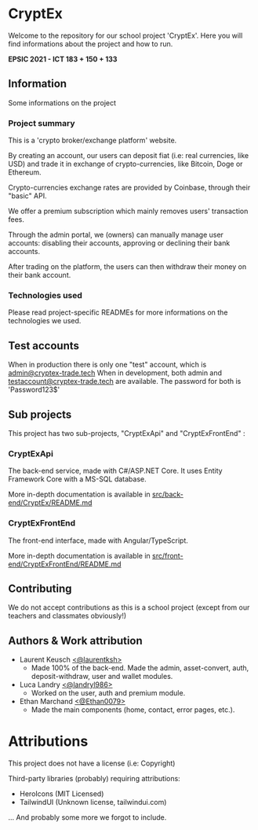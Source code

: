 # CryptEx
Welcome to the repository for our school project 'CryptEx'.
Here you will find informations about the project and how to run.

**EPSIC 2021 - ICT 183 + 150 + 133**

## Information
Some informations on the project

### Project summary
This is a 'crypto broker/exchange platform' website.

By creating an account, our users can deposit fiat (i.e: real currencies, like USD) and trade it in exchange of crypto-currencies, like Bitcoin,
Doge or Ethereum.

Crypto-currencies exchange rates are provided by Coinbase, through their "basic" API.

We offer a premium subscription which mainly removes users' transaction fees.

Through the admin portal, we (owners) can manually manage user accounts: disabling their accounts, approving or declining their bank accounts.

After trading on the platform, the users can then withdraw their money on their bank account.

### Technologies used
Please read project-specific READMEs for more informations on the technologies we used.

## Test accounts
When in production there is only one "test" account, which is admin@cryptex-trade.tech
When in development, both admin and testaccount@cryptex-trade.tech are available.
The password for both is 'Password123$'

## Sub projects
This project has two sub-projects, "CryptExApi" and "CryptExFrontEnd" :

### CryptExApi

The back-end service, made with C#/ASP.NET Core.
It uses Entity Framework Core with a MS-SQL database.

More in-depth documentation is available in [src/back-end/CryptEx/README.md](https://github.com/laurentksh/CryptEx/blob/master/src/back-end/CryptEx/README.md)


### CryptExFrontEnd

The front-end interface, made with Angular/TypeScript.

More in-depth documentation is available in [src/front-end/CryptExFrontEnd/README.md](https://github.com/laurentksh/CryptEx/blob/master/src/front-end/CryptExFrontEnd/README.md)


## Contributing
We do not accept contributions as this is a school project (except from our teachers and classmates obviously!)


## Authors & Work attribution

- Laurent Keusch [<@laurentksh>](https://github.com/laurentksh)
  - Made 100% of the back-end. Made the admin, asset-convert, auth, deposit-withdraw, user and wallet modules.
- Luca Landry [<@landryl986>](https://github.com/landryl986)
  - Worked on the user, auth and premium module.
- Ethan Marchand [<@Ethan0079>](https://github.com/Ethan0079)
  - Made the main components (home, contact, error pages, etc.).

# Attributions
This project does not have a license (i.e: Copyright)


Third-party libraries (probably) requiring attributions:

- HeroIcons (MIT Licensed)
- TailwindUI (Unknown license, tailwindui.com)

... And probably some more we forgot to include.
